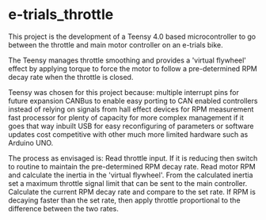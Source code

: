 # e-trials_throttle
This project is the development of a Teensy 4.0 based microcontroller to go between the throttle and main motor controller on an e-trials bike.

The Teensy manages throttle smoothing and provides a 'virtual flywheel' effect by applying torque to force the motor to follow a pre-determined RPM decay rate when the throttle is closed.

Teensy was chosen for this project because:
  multiple interrupt pins for future expansion
  CANBus to enable easy porting to CAN enabled controllers instead of relying on signals from hall effect devices for RPM measurement
  fast processor for plenty of capacity for more complex management if it goes that way
  inbuilt USB for easy reconfiguring of parameters or software updates
  cost competitive with other much more limited hardware such as Arduino UNO.

The process as envisaged is:
Read throttle input. If it is reducing then switch to routine to maintain the pre-determined RPM decay rate.
Read motor RPM and calculate the inertia in the 'virtual flywheel'.
From the calculated inertia set a maximum throttle signal limit that can be sent to the main controller.
Calculate the current RPM decay rate and compare to the set rate.
If RPM is decaying faster than the set rate, then apply throttle proportional to the difference between the two rates.
